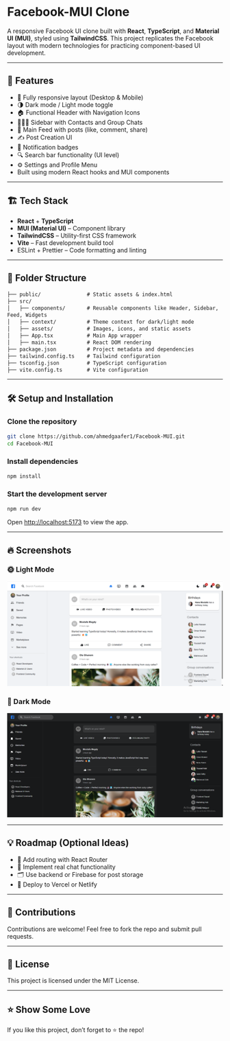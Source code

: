 # Facebook-MUI Clone

A responsive Facebook UI clone built with **React**, **TypeScript**, and **Material UI (MUI)**, styled using **TailwindCSS**. This project replicates the Facebook layout with modern technologies for practicing component-based UI development.

---

## 🚀 Features

- 🎨 Fully responsive layout (Desktop & Mobile)
- 🌗 Dark mode / Light mode toggle
- 🏠 Functional Header with Navigation Icons
- 🧑‍🤝‍🧑 Sidebar with Contacts and Group Chats
- 📰 Main Feed with posts (like, comment, share)
- ✍️ Post Creation UI
- 🔔 Notification badges
- 🔍 Search bar functionality (UI level)
- ⚙️ Settings and Profile Menu
- Built using modern React hooks and MUI components

---

## 🏗️ Tech Stack

- **React** + **TypeScript**
- **MUI (Material UI)** – Component library
- **TailwindCSS** – Utility-first CSS framework
- **Vite** – Fast development build tool
- ESLint + Prettier – Code formatting and linting

---

## 📁 Folder Structure

```
├── public/               # Static assets & index.html
├── src/
│   ├── components/       # Reusable components like Header, Sidebar, Feed, Widgets
│   ├── context/          # Theme context for dark/light mode
│   ├── assets/           # Images, icons, and static assets
│   ├── App.tsx           # Main App wrapper
│   ├── main.tsx          # React DOM rendering
├── package.json          # Project metadata and dependencies
├── tailwind.config.ts    # Tailwind configuration
├── tsconfig.json         # TypeScript configuration
├── vite.config.ts        # Vite configuration
```

---

## 🛠️ Setup and Installation

### Clone the repository

```bash
git clone https://github.com/ahmedgaafer1/Facebook-MUI.git
cd Facebook-MUI
```

### Install dependencies

```bash
npm install
```

### Start the development server

```bash
npm run dev
```

Open [http://localhost:5173](http://localhost:5173) to view the app.

---

## 🔥 Screenshots

### 🌞 Light Mode

![Light Mode](/screenshots/facebook1.png)

### 🌚 Dark Mode

![Dark Mode](/screenshots/facebook2.png)

---

## 💡 Roadmap (Optional Ideas)

- 🔗 Add routing with React Router
- 📱 Implement real chat functionality
- 🗂️ Use backend or Firebase for post storage
- 🚀 Deploy to Vercel or Netlify

---

## 🤝 Contributions

Contributions are welcome! Feel free to fork the repo and submit pull requests.

---

## 📄 License

This project is licensed under the MIT License.

---

## ⭐️ Show Some Love

If you like this project, don’t forget to ⭐️ the repo!
